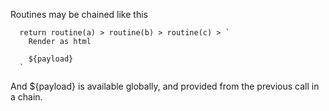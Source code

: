 Routines may be chained like this
```ask
  return routine(a) > routine(b) > routine(c) > `
    Render as html

    ${payload}
  `
```

And ${payload} is available globally, and provided from the previous call in a chain.